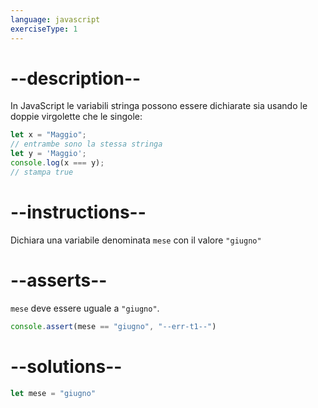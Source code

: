 ```yaml
---
language: javascript
exerciseType: 1
---
```


# --description--

In JavaScript le variabili stringa possono essere dichiarate sia usando le doppie virgolette che le singole:
```javascript
let x = "Maggio";
// entrambe sono la stessa stringa
let y = 'Maggio';
console.log(x === y);
// stampa true
```

# --instructions--

Dichiara una variabile denominata `mese` con il valore `"giugno"`

# --asserts--

`mese` deve essere uguale a `"giugno"`.

```javascript
console.assert(mese == "giugno", "--err-t1--")
```

# --solutions--

```javascript
let mese = "giugno"
```
